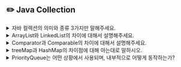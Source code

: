 ## ✏️ Java Collection


<details>
  <summary>자바 컬렉션의 의미와 종류 3가지만 말해주세요.</summary> 
  자바 컬렉션이란 데이터들의 요소를 효율적으로 관리하기 위한 자료 구조입니다.
  
  종류로는 List, Stack, Hash 등이 있습니다.
</details>

<details>
  <summary>ArrayList와 LinkedList의 차이에 대해서 설명해주세요.</summary> 
  ArrayList는 배열을 이용했고 LinkedList는 노드를 두고 주소 포인터를 링크한다는 차이가 있습니다.

따라서 데이터를 삽입 할 경우 ArrayList는 기존의 배열을 복사해서 요소를 뒤로 일일히 이동시켜야 한다는 단점이 있고 LinkedList는 노드가 가리키는 포인터만 바꿔주면 되기 때문에 처리 속도가 빠릅니다.

하지만 데이터를 조회할 때 ArrayList는 연속적인 묶음으로 자료를 저장하지만 LinkedList는 불연속적인 단위로 자료를 저장하기 때문에 인덱스를 이용해서 자료를 검색할 경우 ArrayList가 더 효율적이라는 차이가 있습니다.

---

**구조적 차이**

- ArrayList는 내부적으로 동적 배열을 사용하여 데이터 저장
- LinkedList는 이중 연결 리스트를 기반으로 데이터 저장

성능 차이

- 삽입/삭제
    - ArrayList는 배열을 사용하므로 중간에 삽입하거나 삭제하면 데이터 이동이 필요해 성능이 떨어짐.
        
        (시간 복잡도: O(n))
        
    - LinkedList는 링크를 수정하는 방식으로 삽입/삭제가 이루어져 상대적으로 빠름.
        
        (시간 복잡도: O(1) 또는 O(n))
        
- 탐색
    - ArrayList는 인덱스를 사용하여 데이터에 접근하므로 탐색 속도가 빠름. (시간 복잡도: O(1))
    - LinkedList는 노드를 순차적으로 탐색해야 하므로 탐색 속도가 느림. (시간 복잡도: O(n))

적합한 상황

- ArrayList는 데이터가 자주 읽히거나 인덱스를 통해 접근해야 할 때 적합
- LinkedList는 데이터 삽입/삭제가 빈번하지만, 검색이 많지 않은 경우 적합
</details>

<details>
  <summary>Comparator과 Comparable의 차이에 대해서 설명해주세요.</summary> 
  
  - Comparable
    - 객체의 정렬 기준을 정해줄 때 사용하며 자기 자신과 매개변수 객체를 비교
    - 보통 기본형을 정렬하기 보다 객체의 정렬 기준을 만들어 준다.
    - `.compareTo(매개변수)`라는 메서드를 사용합니다.
    - 기본적인 정렬(오름차순, 내림차순)을 수행합니다.
- Comparator
    - 이미 정해진 기준 외에 다른 정렬 기준을 사용하고 싶을 때 사용되고 두 매개변수 객체를 비교한다는 차이가 있습니다.
    - 클래스 자체가 정렬 기준으로 사용되기 때문에 외부 정렬 기준을 정의합니다.
    - `Compare(매개변수1, 매개변수2)`라는 메서드를 사용합니다.
    - 사용자가 정한 규칙을 기준으로 정렬합니다.
</details>

<details>
  <summary>treeMap과 HashMap의 차이점에 대해 아는대로 말하시오.</summary> 
  
  **정렬 여부**

- HashMap은 데이터가 임의의 순서로 저장됨.
- TreeMap은 키를 기준으로 정렬된 상태로 데이터가 저장됨. 기본적으로 키는 자연 정렬(Natural Ordering)을 따르며, 사용자 지정 Comparator를 설정할 수도 있음.

**구현 방식**

- HashMap은 해시 테이블(Hash Table) 기반으로 구현됨.
- TreeMap은 이진 검색 트리(Binary Search Tree) 중에서 레드-블랙 트리(Red-Black Tree)를 기반으로 구현됨.

**시간 복잡도**

- HashMap: 삽입, 삭제, 검색이 평균적으로 O(1)
- TreeMap: 삽입, 삭제, 검색이 O(log n)

**적합한 상황**

- HashMap은 빠른 검색이 필요한 경우 적합, 빠른 삽입
- TreeMap은 키를 기준으로 정렬된 데이터를 유지하거나 범위 기반 작업이 필요한 경우 적합
</details>

<details>
  <summary>PriorityQueue는 어떤 상황에서 사용되며, 내부적으로 어떻게 동작하는가?</summary> 
  
 **사용 상황**

- PriorityQueue는 우선순위가 높은 요소를 먼저 처리해야 하는 상황에 사용
    - 예: 작업 스케줄링, 다익스트라 알고리즘과 같은 우선순위 기반 알고리즘 구현

**동작 원리**

- 내부적으로 **힙(Heap)** 자료구조를 사용
- 기본적으로 최소 힙(Min-Heap) 구조를 기반으로 하여 가장 작은 요소가 우선순위를 가진다.
- 요소는 추가될 때 자동으로 우선순위에 따라 재정렬됨.

**정렬 기준**

- 기본적으로 요소의 자연 정렬(Natural Ordering)을 사용
- 사용자 정의 정렬 기준이 필요하면 Comparator를 제공하여 우선순위를 설정할 수 있음.

**시간 복잡도**

- 삽입 및 삭제 작업은 O(log n)
- 요소 조회(최소값 또는 최대값)는 O(1)
</details>
